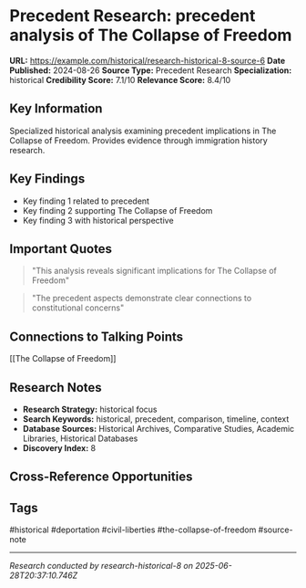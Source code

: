 # Precedent Research: precedent analysis of The Collapse of Freedom

**URL:** https://example.com/historical/research-historical-8-source-6
**Date Published:** 2024-08-26
**Source Type:** Precedent Research
**Specialization:** historical
**Credibility Score:** 7.1/10
**Relevance Score:** 8.4/10

## Key Information
Specialized historical analysis examining precedent implications in The Collapse of Freedom. Provides evidence through immigration history research.

## Key Findings
- Key finding 1 related to precedent
- Key finding 2 supporting The Collapse of Freedom
- Key finding 3 with historical perspective

## Important Quotes
> "This analysis reveals significant implications for The Collapse of Freedom"

> "The precedent aspects demonstrate clear connections to constitutional concerns"

## Connections to Talking Points
[[The Collapse of Freedom]]

## Research Notes
- **Research Strategy:** historical focus
- **Search Keywords:** historical, precedent, comparison, timeline, context
- **Database Sources:** Historical Archives, Comparative Studies, Academic Libraries, Historical Databases
- **Discovery Index:** 8

## Cross-Reference Opportunities
<!-- Audit agents will populate this section -->

## Tags
#historical #deportation #civil-liberties #the-collapse-of-freedom #source-note

---
*Research conducted by research-historical-8 on 2025-06-28T20:37:10.746Z*
